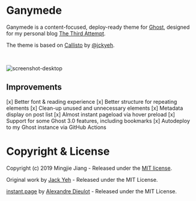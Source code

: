 # Ganymede

Ganymede is a content-focused, deploy-ready theme for [Ghost](http://github.com/tryghost/ghost/), designed for my personal blog [The Third Attempt](https://blog.mingjie.info).

The theme is based on [Callisto](https://github.com/jckyeh/Callisto-Ghost-Theme) by [@jckyeh](https://github.com/jckyeh/).

&nbsp;

![screenshot-desktop](https://asset.mingjie.info/genemede.png)

## Improvements

[x] Better font & reading experience
[x] Better structure for repeating elements
[x] Clean-up unused and unnecessary elements
[x] Metadata display on post list
[x] Almost instant pageload via hover preload
[x] Support for some Ghost 3.0 features, including bookmarks
[x] Autodeploy to my Ghost instance via GitHub Actions

# Copyright & License

Copyright (c) 2019 Mingjie Jiang - Released under the [MIT license](LICENSE).

Original work by [Jack Yeh](https://github.com/jckyeh/) - Released under the MIT License.

[instant.page](https://github.com/instantpage/instant.page/) by [Alexandre Dieulot](https://dieulot.fr/) - Released under the MIT License.